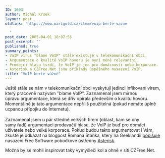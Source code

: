 ```yaml
---
ID: 1603
author: Michal Krsek
layout: post
oldlink: 'https://www.marigold.cz/item/voip-berte-vazne

  '
post_date: 2005-04-01 18:07:56
post_excerpt: ''
published: true
summary_points:
- VoIP virus "blame VoIP" stále existuje v telekomunikační obci.
- Argumentace o kvalitě VoIP hovoru je nyní méně relevantní.
- Prodejci hlasu tvrdí, že VoIP je jen pro domácnosti nebo korporace.
- Asterisk a CZFree.Net jsou příklady úspěšného nasazení VoIP.
title: "VoIP berte vážně"
---
```


<p>Ještě stále se nám v telekomunikační obci vyskytují jedinci infikovaní virem, který pracovně nazývám "blame VoIP".&nbsp;Zaznamenal jsem mírnou úpravu&nbsp;argumentace, která se dřív opírala především o kvalitu hovoru. Momentálně je tato argumentace nepříliš použitelná (pokud&nbsp;nemáte úplně ucpanou přípojku do Internetu).&nbsp;<br /><br />Zaznamenal jsem u pár středně velkých firem (oblast, kam se ony samy&nbsp;řadí)&nbsp;argumentaci prodavačů hlasu, že VoIP je buď pro domácí uživatele nebo velké korporace. Pokud budou takto argumentovat i Vám, zkuste je odkázat na blogpost Romana Staňka, který na Geeklandii <a href="http://geeklandia.blogspot.com/2005/03/end-of-distance-systinet.html" >popisuje</a> nasazení Free Software pobočkové ústředny <a href="http://www.asterisk.org/">Asterisk</a>. </p>

<p>Možná by se mohli inspirovat taky vymýšleči kol a ohně v síti CZFree.Net.
</p>